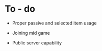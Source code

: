 # To - do

* Proper passive and selected item usage

* Joining mid game

* Public server capability

